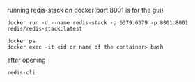 running redis-stack on docker(port 8001 is for the gui)
```
docker run -d --name redis-stack -p 6379:6379 -p 8001:8001 redis/redis-stack:latest
```

```
docker ps
docker exec -it <id or name of the container> bash
```

after opening
```CLI
redis-cli
```